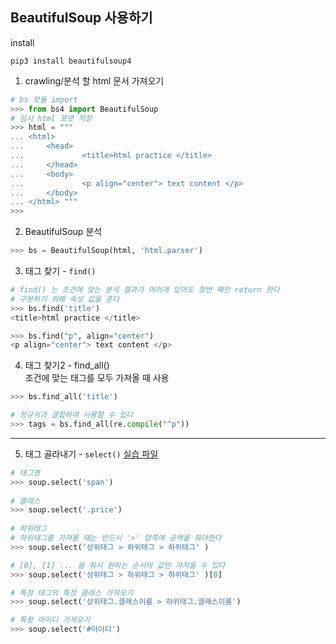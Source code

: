 ## BeautifulSoup 사용하기

install
```
pip3 install beautifulsoup4
```

1. crawling/분석 할 html 문서 가져오기
```python
# bs 모듈 import
>>> from bs4 import BeautifulSoup
# 임시 html 포맷 저장
>>> html = """
... <html>
...     <head>
...             <title>html practice </title>
...     </head>
...     <body>
...             <p align="center"> text content </p>
...     </body>
... </html> """
>>>
```

2. BeautifulSoup 분석
```python
>>> bs = BeautifulSoup(html, 'html.parser')
```
3. 태그 찾기 - `find()`
```python
# find() 는 조건에 맞는 분석 결과가 여러개 있어도 첫번 째만 return 한다
# 구분하기 위해 속성 값을 준다
>>> bs.find('title')
<title>html practice </title>

>>> bs.find("p", align="center")
<p align="center"> text content </p>
```

4. 태그 찾기2 - find_all()  
조건에 맞는 태그를 모두 가져올 때 사용
```python
>>> bs.find_all('title')

# 정규식과 결합하여 사용할 수 있다
>>> tags = bs.find_all(re.compile("^p"))
```

---

5. 태그 골라내기 - `select()`
[실습 파일](chap1/practice_bs_fruits.html)

```python
# 태그명
>>> soup.select('span')
  
# 클래스
>>> soup.select('.price')
  
# 하위태그
# 하위태그를 가져올 때는 반드시 '>' 양쪽에 공백을 줘야한다
>>> soup.select('상위태그 > 하위태그 > 하위태그' )

# [0], [1] ... 을 줘서 원하는 순서의 값만 가져올 수 있다
>>> soup.select('상위태그 > 하위태그 > 하위태그' )[0]

# 특정 태그의 특정 클래스 가져오기
>>> soup.select('상위태그.클래스이름 > 하위태그.클래스이름')

# 특정 아이디 가져오기
>>> soup.select('#아이디')
```




